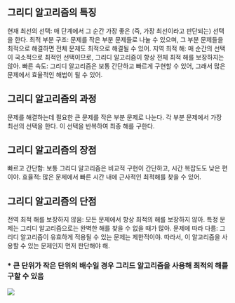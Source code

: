 ## 그리디 알고리즘의 특징
현재 최선의 선택: 매 단계에서 그 순간 가장 좋은 (즉, 가장 최선이라고 판단되는) 선택을 한다.
최적 부분 구조: 문제를 작은 부분 문제들로 나눌 수 있으며, 그 부분 문제들을 최적으로 해결하면 전체 문제도 최적으로 해결될 수 있어.
지역 최적 해: 매 순간의 선택이 국소적으로 최적인 선택이므로, 그리디 알고리즘이 항상 전체 최적 해를 보장하지는 않아.
빠른 속도: 그리디 알고리즘은 보통 간단하고 빠르게 구현할 수 있어, 그래서 많은 문제에서 효율적인 해법이 될 수 있어.
## 그리디 알고리즘의 과정
문제를 해결하는데 필요한 큰 문제를 작은 부분 문제로 나눈다.
각 부분 문제에서 가장 최선의 선택을 한다.
이 선택을 반복하여 최종 해를 구한다.
## 그리디 알고리즘의 장점
빠르고 간단함: 보통 그리디 알고리즘은 비교적 구현이 간단하고, 시간 복잡도도 낮은 편이야.
효율적: 많은 문제에서 빠른 시간 내에 근사적인 최적해를 찾을 수 있어.
## 그리디 알고리즘의 단점
전역 최적 해를 보장하지 않음: 모든 문제에서 항상 최적의 해를 보장하지 않아. 특정 문제는 그리디 알고리즘으로는 완벽한 해를 찾을 수 없을 때가 많아.
문제에 따라 다름: 그리디 알고리즘이 유효하게 적용될 수 있는 문제는 제한적이야. 따라서, 이 알고리즘을 사용할 수 있는 문제인지 먼저 판단해야 해.



### * 큰 단위가 작은 단위의 배수일 경우 그리드 알고리즘을 사용해 최적의 해를 구할 수 있음

<img src="https://blog.kakaocdn.net/dn/m6fSb/btslaHs6PIq/9VqWzXyrgHOyqtR7vQnHok/img.png">